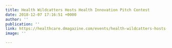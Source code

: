 ```yaml
---
title: Health Wildcatters Hosts Health Innovation Pitch Contest
date: 2018-12-07 17:16:51 +0000
author: ''
publication: ''
link: https://healthcare.dmagazine.com/events/health-wildcatters-hosts-health-innovation-pitch-contest/?utm_campaign=Morning%20Rounds%20Nurture&utm_source=hs_email&utm_medium=email&utm_content=50828673&_hsenc=p2ANqtz--bGJpNruv0F6rXr6IEbhyQHLWqV4xYsH8yr6iLmgvgDNT
image: ''

---
```

